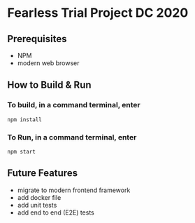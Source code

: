 # Fearless Trial Project DC 2020

## Prerequisites
* NPM
* modern web browser


## How to Build & Run

### To build, in a command terminal, enter

```
npm install
```

### To Run, in a command terminal, enter

```
npm start
```

## Future Features
* migrate to modern frontend framework
* add docker file
* add unit tests
* add end to end (E2E) tests